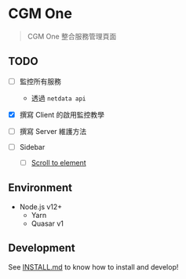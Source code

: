 # CGM One

> CGM One 整合服務管理頁面

## TODO

- [ ] 監控所有服務
  - 透過 `netdata api`
- [x] 撰寫 Client 的啟用監控教學
- [ ] 撰寫 Server 維護方法

- [ ] Sidebar
  - [ ] [Scroll to element](https://forum.quasar-framework.org/topic/2008/how-to-scroll-to-an-element/7)

## Environment

- Node.js v12+
  - Yarn
  - Quasar v1

## Development

See [INSTALL.md](INSTALL.md) to know how to install and develop!
